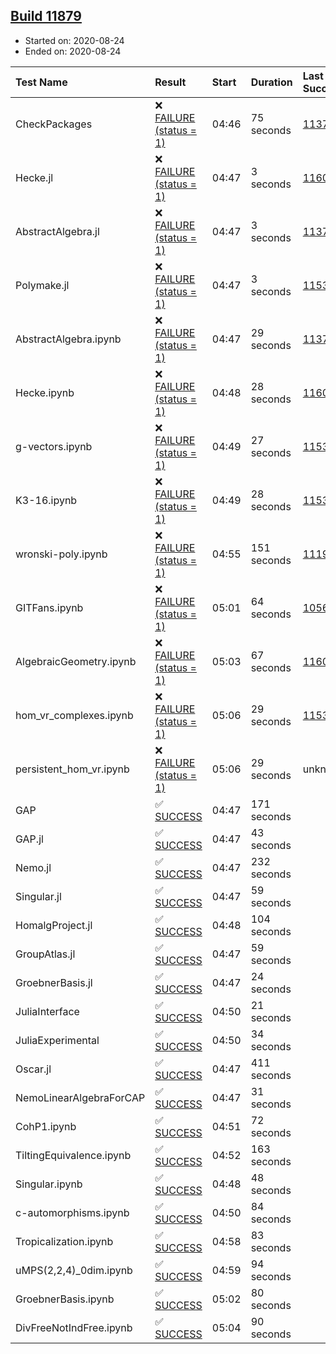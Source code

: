 ## [Build 11879](https://oscarci.mathematik.uni-kl.de/job/oscar/11879/)

* Started on: 2020-08-24
* Ended on: 2020-08-24

| Test Name    | Result | Start | Duration | Last Success | First Failure |
|:-------------|:-------|:------|:---------|:-------------|:--------------|
| CheckPackages | ❌ [FAILURE (status = 1)](https://oscarci.mathematik.uni-kl.de/job/oscar/11879/artifact/logs/build-11879/CheckPackages.log) | 04:46 | 75 seconds | [11376](https://oscarci.mathematik.uni-kl.de/job/oscar/11376/) | [11377](https://oscarci.mathematik.uni-kl.de/job/oscar/11377/) |
| Hecke.jl | ❌ [FAILURE (status = 1)](https://oscarci.mathematik.uni-kl.de/job/oscar/11879/artifact/logs/build-11879/Hecke.jl.log) | 04:47 | 3 seconds | [11602](https://oscarci.mathematik.uni-kl.de/job/oscar/11602/) | [11603](https://oscarci.mathematik.uni-kl.de/job/oscar/11603/) |
| AbstractAlgebra.jl | ❌ [FAILURE (status = 1)](https://oscarci.mathematik.uni-kl.de/job/oscar/11879/artifact/logs/build-11879/AbstractAlgebra.jl.log) | 04:47 | 3 seconds | [11376](https://oscarci.mathematik.uni-kl.de/job/oscar/11376/) | [11377](https://oscarci.mathematik.uni-kl.de/job/oscar/11377/) |
| Polymake.jl | ❌ [FAILURE (status = 1)](https://oscarci.mathematik.uni-kl.de/job/oscar/11879/artifact/logs/build-11879/Polymake.jl.log) | 04:47 | 3 seconds | [11532](https://oscarci.mathematik.uni-kl.de/job/oscar/11532/) | [11533](https://oscarci.mathematik.uni-kl.de/job/oscar/11533/) |
| AbstractAlgebra.ipynb | ❌ [FAILURE (status = 1)](https://oscarci.mathematik.uni-kl.de/job/oscar/11879/artifact/logs/build-11879/AbstractAlgebra.ipynb.log) | 04:47 | 29 seconds | [11376](https://oscarci.mathematik.uni-kl.de/job/oscar/11376/) | [11377](https://oscarci.mathematik.uni-kl.de/job/oscar/11377/) |
| Hecke.ipynb | ❌ [FAILURE (status = 1)](https://oscarci.mathematik.uni-kl.de/job/oscar/11879/artifact/logs/build-11879/Hecke.ipynb.log) | 04:48 | 28 seconds | [11602](https://oscarci.mathematik.uni-kl.de/job/oscar/11602/) | [11603](https://oscarci.mathematik.uni-kl.de/job/oscar/11603/) |
| g-vectors.ipynb | ❌ [FAILURE (status = 1)](https://oscarci.mathematik.uni-kl.de/job/oscar/11879/artifact/logs/build-11879/g-vectors.ipynb.log) | 04:49 | 27 seconds | [11532](https://oscarci.mathematik.uni-kl.de/job/oscar/11532/) | [11533](https://oscarci.mathematik.uni-kl.de/job/oscar/11533/) |
| K3-16.ipynb | ❌ [FAILURE (status = 1)](https://oscarci.mathematik.uni-kl.de/job/oscar/11879/artifact/logs/build-11879/K3-16.ipynb.log) | 04:49 | 28 seconds | [11532](https://oscarci.mathematik.uni-kl.de/job/oscar/11532/) | [11533](https://oscarci.mathematik.uni-kl.de/job/oscar/11533/) |
| wronski-poly.ipynb | ❌ [FAILURE (status = 1)](https://oscarci.mathematik.uni-kl.de/job/oscar/11879/artifact/logs/build-11879/wronski-poly.ipynb.log) | 04:55 | 151 seconds | [11192](https://oscarci.mathematik.uni-kl.de/job/oscar/11192/) | [11193](https://oscarci.mathematik.uni-kl.de/job/oscar/11193/) |
| GITFans.ipynb | ❌ [FAILURE (status = 1)](https://oscarci.mathematik.uni-kl.de/job/oscar/11879/artifact/logs/build-11879/GITFans.ipynb.log) | 05:01 | 64 seconds | [10566](https://oscarci.mathematik.uni-kl.de/job/oscar/10566/) | [10567](https://oscarci.mathematik.uni-kl.de/job/oscar/10567/) |
| AlgebraicGeometry.ipynb | ❌ [FAILURE (status = 1)](https://oscarci.mathematik.uni-kl.de/job/oscar/11879/artifact/logs/build-11879/AlgebraicGeometry.ipynb.log) | 05:03 | 67 seconds | [11602](https://oscarci.mathematik.uni-kl.de/job/oscar/11602/) | [11603](https://oscarci.mathematik.uni-kl.de/job/oscar/11603/) |
| hom_vr_complexes.ipynb | ❌ [FAILURE (status = 1)](https://oscarci.mathematik.uni-kl.de/job/oscar/11879/artifact/logs/build-11879/hom_vr_complexes.ipynb.log) | 05:06 | 29 seconds | [11532](https://oscarci.mathematik.uni-kl.de/job/oscar/11532/) | [11533](https://oscarci.mathematik.uni-kl.de/job/oscar/11533/) |
| persistent_hom_vr.ipynb | ❌ [FAILURE (status = 1)](https://oscarci.mathematik.uni-kl.de/job/oscar/11879/artifact/logs/build-11879/persistent_hom_vr.ipynb.log) | 05:06 | 29 seconds | unknown | unknown |
| GAP | ✅ [SUCCESS](https://oscarci.mathematik.uni-kl.de/job/oscar/11879/artifact/logs/build-11879/GAP.log) | 04:47 | 171 seconds |  |  |
| GAP.jl | ✅ [SUCCESS](https://oscarci.mathematik.uni-kl.de/job/oscar/11879/artifact/logs/build-11879/GAP.jl.log) | 04:47 | 43 seconds |  |  |
| Nemo.jl | ✅ [SUCCESS](https://oscarci.mathematik.uni-kl.de/job/oscar/11879/artifact/logs/build-11879/Nemo.jl.log) | 04:47 | 232 seconds |  |  |
| Singular.jl | ✅ [SUCCESS](https://oscarci.mathematik.uni-kl.de/job/oscar/11879/artifact/logs/build-11879/Singular.jl.log) | 04:47 | 59 seconds |  |  |
| HomalgProject.jl | ✅ [SUCCESS](https://oscarci.mathematik.uni-kl.de/job/oscar/11879/artifact/logs/build-11879/HomalgProject.jl.log) | 04:48 | 104 seconds |  |  |
| GroupAtlas.jl | ✅ [SUCCESS](https://oscarci.mathematik.uni-kl.de/job/oscar/11879/artifact/logs/build-11879/GroupAtlas.jl.log) | 04:47 | 59 seconds |  |  |
| GroebnerBasis.jl | ✅ [SUCCESS](https://oscarci.mathematik.uni-kl.de/job/oscar/11879/artifact/logs/build-11879/GroebnerBasis.jl.log) | 04:47 | 24 seconds |  |  |
| JuliaInterface | ✅ [SUCCESS](https://oscarci.mathematik.uni-kl.de/job/oscar/11879/artifact/logs/build-11879/JuliaInterface.log) | 04:50 | 21 seconds |  |  |
| JuliaExperimental | ✅ [SUCCESS](https://oscarci.mathematik.uni-kl.de/job/oscar/11879/artifact/logs/build-11879/JuliaExperimental.log) | 04:50 | 34 seconds |  |  |
| Oscar.jl | ✅ [SUCCESS](https://oscarci.mathematik.uni-kl.de/job/oscar/11879/artifact/logs/build-11879/Oscar.jl.log) | 04:47 | 411 seconds |  |  |
| NemoLinearAlgebraForCAP | ✅ [SUCCESS](https://oscarci.mathematik.uni-kl.de/job/oscar/11879/artifact/logs/build-11879/NemoLinearAlgebraForCAP.log) | 04:47 | 31 seconds |  |  |
| CohP1.ipynb | ✅ [SUCCESS](https://oscarci.mathematik.uni-kl.de/job/oscar/11879/artifact/logs/build-11879/CohP1.ipynb.log) | 04:51 | 72 seconds |  |  |
| TiltingEquivalence.ipynb | ✅ [SUCCESS](https://oscarci.mathematik.uni-kl.de/job/oscar/11879/artifact/logs/build-11879/TiltingEquivalence.ipynb.log) | 04:52 | 163 seconds |  |  |
| Singular.ipynb | ✅ [SUCCESS](https://oscarci.mathematik.uni-kl.de/job/oscar/11879/artifact/logs/build-11879/Singular.ipynb.log) | 04:48 | 48 seconds |  |  |
| c-automorphisms.ipynb | ✅ [SUCCESS](https://oscarci.mathematik.uni-kl.de/job/oscar/11879/artifact/logs/build-11879/c-automorphisms.ipynb.log) | 04:50 | 84 seconds |  |  |
| Tropicalization.ipynb | ✅ [SUCCESS](https://oscarci.mathematik.uni-kl.de/job/oscar/11879/artifact/logs/build-11879/Tropicalization.ipynb.log) | 04:58 | 83 seconds |  |  |
| uMPS(2,2,4)_0dim.ipynb | ✅ [SUCCESS](https://oscarci.mathematik.uni-kl.de/job/oscar/11879/artifact/logs/build-11879/uMPS-2-2-4-_0dim.ipynb.log) | 04:59 | 94 seconds |  |  |
| GroebnerBasis.ipynb | ✅ [SUCCESS](https://oscarci.mathematik.uni-kl.de/job/oscar/11879/artifact/logs/build-11879/GroebnerBasis.ipynb.log) | 05:02 | 80 seconds |  |  |
| DivFreeNotIndFree.ipynb | ✅ [SUCCESS](https://oscarci.mathematik.uni-kl.de/job/oscar/11879/artifact/logs/build-11879/DivFreeNotIndFree.ipynb.log) | 05:04 | 90 seconds |  |  |
